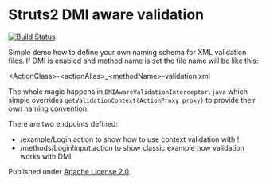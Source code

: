 # Struts2 DMI aware validation

[![Build Status](https://travis-ci.org/lukaszlenart/struts2-dmi-validation.png?branch=master)](https://travis-ci.org/lukaszlenart/struts2-dmi-validation)

Simple demo how to define your own naming schema for XML validation files. 
If DMI is enabled and method name is set the file name will be like this: 

&lt;ActionClass&gt;-&lt;actionAlias&gt;_&lt;methodName&gt;-validation.xml

The whole magic happens in `DMIAwareValidationInterceptor.java` which simple
overrides `getValidationContext(ActionProxy proxy)` to provide their own
naming convention.

There are two endpoints defined:

- /example/Login.action to show how to use context validation with !
- /methods/Login!input.action to show classic example how validation works with DMI

Published under [Apache License 2.0](http://www.apache.org/licenses/LICENSE-2.0.html)